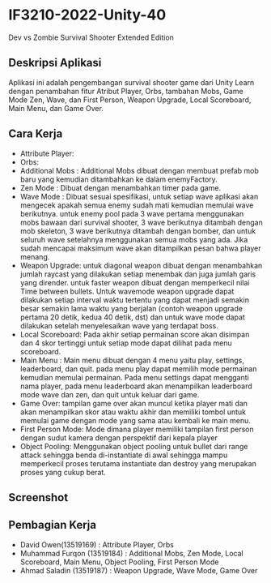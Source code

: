 # IF3210-2022-Unity-40

Dev vs Zombie
Survival Shooter Extended Edition

## Deskripsi Aplikasi
Aplikasi ini adalah pengembangan survival shooter game dari Unity Learn dengan penambahan fitur Atribut Player, Orbs, tambahan Mobs, Game Mode Zen, Wave, dan First Person, Weapon Upgrade, Local Scoreboard, Main Menu, dan Game Over.
## Cara Kerja
 - Attribute Player: 
 - Orbs: 
 - Additional Mobs : Additional Mobs dibuat dengan membuat prefab mob baru yang kemudian ditambahkan ke dalam enemyFactory.
 - Zen Mode : Dibuat dengan menambahkan timer pada game.
 - Wave Mode : Dibuat sesuai spesifikasi, untuk setiap wave aplikasi akan mengecek apakah semua enemy sudah mati kemudian memulai wave berikutnya. untuk enemy pool pada 3 wave pertama menggunakan mobs bawaan dari survival shooter, 3 wave berikutnya ditambah dengan mob skeleton, 3 wave berikutnya ditambah dengan bomber, dan untuk seluruh wave setelahnya menggunakan semua mobs yang ada. Jika sudah mencapai maksimum wave akan ditampilkan pesan bahwa player menang.
 - Weapon Upgrade: untuk diagonal weapon dibuat dengan menambahkan jumlah raycast yang dilakukan setiap menembak dan juga jumlah garis yang dirender. untuk faster weapon dibuat dengan memperkecil nilai Time between bullets. Untuk wavemode weapon upgrade dapat dilakukan setiap interval waktu tertentu yang dapat menjadi semakin besar semakin lama waktu yang berjalan (contoh weapon upgrade pertama 20 detik, kedua 40 detik, dst) dan untuk wave mode dapat dilakukan setelah menyelesaikan wave yang terdapat boss.
 - Local Scoreboard: Pada akhir setiap permainan score akan disimpan dan 4 skor tertinggi untuk setiap mode dapat dilihat pada menu scoreboard.
 - Main Menu : Main menu dibuat dengan 4 menu yaitu play, settings, leaderboard, dan quit. pada menu play dapat memilih mode permainan kemudian memulai permainan. Pada menu settings dapat mengganti nama player, pada menu leaderboard akan menampilkan leaderboard mode wave dan zen, dan quit untuk keluar dari game.
 - Game Over: tampilan game over akan muncul ketika player mati dan akan menampilkan skor atau waktu akhir dan memiliki tombol untuk memulai game dengan mode yang sama atau kembali ke main menu.
 - First Person Mode: Mode dimana player memiliki tampilan first person dengan sudut kamera dengan perspektif dari kepala player
 - Object Pooling: Menggunakan object pooling untuk bullet dari range attack sehingga benda di-instantiate di awal sehingga mampu memperkecil proses terutama instantiate dan destroy yang merupakan proses yang cukup berat.


## Screenshot

## Pembagian Kerja
 - David Owen(13519169) : Attribute Player, Orbs
 - Muhammad Furqon (13519184) : Additional Mobs, Zen Mode, Local Scoreboard, Main Menu, Object Pooling, First Person Mode
 - Ahmad Saladin (13519187) : Weapon Upgrade, Wave Mode, Game Over


